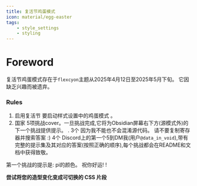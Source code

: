 ```yaml
---
title: 复活节鸡蛋模式
icon: material/egg-easter
tags:
    - style_settings
    - styling
---
```


# Foreword
复活节鸡蛋模式存在于`flexcyon`主题从2025年4月12日至2025年5月下旬。 它因缺乏兴趣而被遗弃。

### Rules
1. 启用复活节 要启动样式设置中的鸡蛋模式 。
2. 国家 5项挑战cover。一旦挑战完成,它将为Obsidian屏幕右下方(源模式外)的下一个挑战提供提示。
.
3个 因为我不能也不会混淆源代码。 请不要复制寄存器并搜索答案 :)
4个 Discord上的第一个5到DM我(用户`@data_in_void`),带有完整的提示集及其对应的答案(按照正确的顺序),每个挑战都会在README和文档中获得致敬。

第一个挑战的提示是: pi的颜色。 祝你好运!
!

**尝试将您的造型变化变成可切换的 CSS 片段**